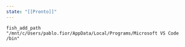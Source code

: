 ```yaml
---
state: "[[Pronto]]"
---
```

`fish_add_path "/mnt/c/Users/pablo.fior/AppData/Local/Programs/Microsoft VS Code`
`/bin"`
